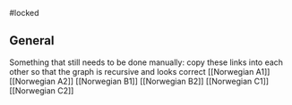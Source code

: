 #locked
## General



Something that still needs to be done manually: copy these links into each other so that the graph is recursive and looks correct
[[Norwegian A1]]
[[Norwegian A2]]
[[Norwegian B1]]
[[Norwegian B2]]
[[Norwegian C1]]
[[Norwegian C2]]

